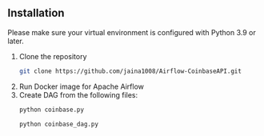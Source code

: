 
## Installation
Please make sure your virtual environment is configured with Python 3.9 or later.

1. Clone the repository
    ```sh
    git clone https://github.com/jaina1008/Airflow-CoinbaseAPI.git
    ```
2. Run Docker image for Apache Airflow
3. Create DAG from the following files:
    ```sh
    python coinbase.py
    ```
    ```sh
    python coinbase_dag.py
    ```
